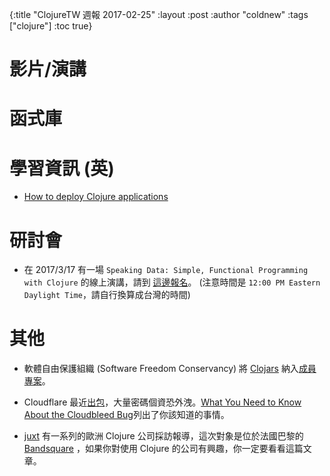 {:title "ClojureTW 週報 2017-02-25"
:layout :post
:author "coldnew"
:tags  ["clojure"]
:toc true}

# 影片/演講

# 函式庫

# 學習資訊 (英)

* [How to deploy Clojure applications ](https://purelyfunctional.tv/article/jvm-deployment-options/)

# 研討會

* 在 2017/3/17 有一場 `Speaking Data: Simple, Functional Programming with Clojure` 的線上演講，請到 [這邊報名](https://event.on24.com/eventRegistration/EventLobbyServlet?target=reg20.jsp&referrer=&eventid=1362210&sessionid=1&key=253737BDDD76DEB69AE70170720A5289&regTag=&sourcepage=register)。 (注意時間是 `12:00 PM Eastern Daylight Time`，請自行換算成台灣的時間)

# 其他

* 軟體自由保護組織 (Software Freedom Conservancy) 將 [Clojars](https://clojars.org/) 納入[成員專案](https://sfconservancy.org/news/2017/feb/23/clojars-announcement/)。

* Cloudflare 最近[出包](https://www.ptt.cc/bbs/Gossiping/M.1487914736.A.EC5.html)，大量密碼個資恐外洩。[What You Need to Know About the Cloudbleed Bug](https://www.upguard.com/blog/what-you-need-to-know-about-the-cloudbleed-bug)列出了你該知道的事情。

* [juxt](https://juxt.pro) 有一系列的歐洲 Clojure 公司採訪報導，這次對象是位於法國巴黎的  [Bandsquare](https://juxt.pro/blog/posts/clojure-in-bandsquare.html) ，如果你對使用 Clojure 的公司有興趣，你一定要看看這篇文章。